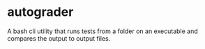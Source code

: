 # autograder
A bash cli utility that runs tests from a folder on an executable and compares the output to output files.
